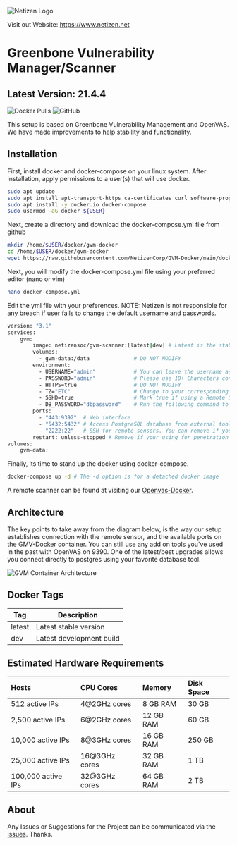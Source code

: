![Netizen Logo](https://www.netizen.net/assets/img/netizen_banner_cybersecure_small.png)

Visit out Website: https://www.netizen.net

# Greenbone Vulnerability Manager/Scanner
## Latest Version: 21.4.4
![Docker Pulls](https://img.shields.io/docker/pulls/netizensoc/gvm-scanner?style=plastic)
![GitHub](https://img.shields.io/github/license/thecomet28/gvm-docker)

This setup is based on Greenbone Vulnerability Management and OpenVAS. We have made improvements to help stability and functionality.

## Installation
First, install docker and docker-compose on your linux system. After installation, apply permissions to a user(s) that will use docker.
```bash
sudo apt update
sudo apt install apt-transport-https ca-certificates curl software-properties-common
sudo apt install -y docker.io docker-compose
sudo usermod -aG docker ${USER}
```
Next, create a directory and download the docker-compose.yml file from github
```bash
mkdir /home/$USER/docker/gvm-docker
cd /home/$USER/docker/gvm-docker
wget https://raw.githubusercontent.com/NetizenCorp/GVM-Docker/main/docker-compose.yml
```
Next, you will modify the docker-compose.yml file using your preferred editor (nano or vim)
```bash
nano docker-compose.yml
```
Edit the yml file with your preferences. NOTE: Netizen is not responsible for any breach if user fails to change the default username and passwords.
```bash
version: "3.1"
services:
    gvm:
        image: netizensoc/gvm-scanner:[latest|dev] # Latest is the stable image. Dev is the development un-stable image
        volumes:
          - gvm-data:/data              # DO NOT MODIFY
        environment:
          - USERNAME="admin"            # You can leave the username as admin or change to what ever you like
          - PASSWORD="admin"            # Please use 10+ Characters consisting of numbers, lower & uppercase letters. Special Characters can break the login.
          - HTTPS=true                  # DO NOT MODIFY
          - TZ="ETC"                    # Change to your corresponding timezone
          - SSHD=true                   # Mark true if using a Remote Scanner. Mark false if using a standalone operation.
          - DB_PASSWORD="dbpassword"    # Run the following command to generate "openssl rand -hex 40"
        ports:
          - "443:9392"  # Web interface
          - "5432:5432" # Access PostgreSQL database from external tools
          - "2222:22"   # SSH for remote sensors. You can remove if you don't plan on using remote scanners.
        restart: unless-stopped # Remove if your using for penetration testing or one-time scans. Only use if using for production/continuous scanning
volumes:
    gvm-data:
```
Finally, its time to stand up the docker using docker-compose.
```bash
docker-compose up -d # The -d option is for a detached docker image
```

A remote scanner can be found at visiting our [Openvas-Docker](https://github.com/thecomet28/OpenVAS-Docker).

## Architecture

The key points to take away from the diagram below, is the way our setup establishes connection with the remote sensor, and the available ports on the GMV-Docker container. You can still use any add on tools you've used in the past with OpenVAS on 9390. One of the latest/best upgrades allows you connect directly to postgres using your favorite database tool. 

![GVM Container Architecture](https://securecompliance.co/wp-content/uploads/2020/11/SCS-GVM-Docker.svg)

## Docker Tags

| Tag       | Description              |
| --------- | ------------------------ |
| latest    | Latest stable version    |
| dev       | Latest development build |

## Estimated Hardware Requirements

| Hosts              | CPU Cores     | Memory    | Disk Space |
| :----------------- | :------------ | :-------- | :--------- |
| 512 active IPs     | 4@2GHz cores  | 8 GB RAM  | 30 GB      |
| 2,500 active IPs   | 6@2GHz cores  | 12 GB RAM | 60 GB      |
| 10,000 active IPs  | 8@3GHz cores  | 16 GB RAM | 250 GB     |
| 25,000 active IPs  | 16@3GHz cores | 32 GB RAM | 1 TB       |
| 100,000 active IPs | 32@3GHz cores | 64 GB RAM | 2 TB       |


## About
Any Issues or Suggestions for the Project can be communicated via the [issues](https://github.com/thecomet28/GVM-Docker/issues). Thanks.
